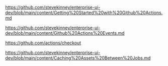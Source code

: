 https://github.com/stevekinney/enterprise-ui-dev/blob/main/content/Getting%20Started%20with%20Github%20Actions.md

https://github.com/stevekinney/enterprise-ui-dev/blob/main/content/Github%20Actions%20Events.md

https://github.com/actions/checkout

https://github.com/stevekinney/enterprise-ui-dev/blob/main/content/Caching%20Assets%20Between%20Jobs.md
